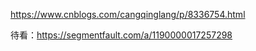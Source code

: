 https://www.cnblogs.com/cangqinglang/p/8336754.html



待看：https://segmentfault.com/a/1190000017257298